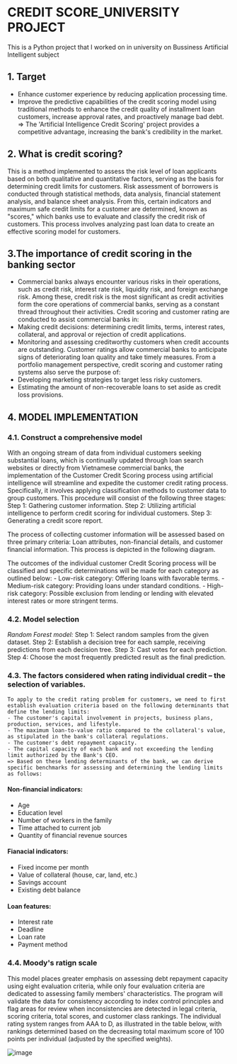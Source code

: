 # CREDIT SCORE_UNIVERSITY PROJECT
This is a Python project that I worked on in university on Bussiness Artificial Intelligent subject
## 1. Target
- Enhance customer experience by reducing application processing time. 
- Improve the predictive capabilities of the credit scoring model using traditional methods to enhance the credit quality of installment loan customers, increase approval rates, and proactively manage bad debt. 
  	=> The 'Artificial Intelligence Credit Scoring' project provides a competitive advantage, increasing the bank's credibility in the market.
   
## 2. What is credit scoring?
This is a method implemented to assess the risk level of loan applicants based on both qualitative and quantitative factors, serving as the basis for determining credit limits for customers. Risk assessment of borrowers is conducted through statistical methods, data analysis, financial statement analysis, and balance sheet analysis. From this, certain indicators and maximum safe credit limits for a customer are determined, known as "scores," which banks use to evaluate and classify the credit risk of customers. This process involves analyzing past loan data to create an effective scoring model for customers.

## 3.The importance of credit scoring in the banking sector
- Commercial banks always encounter various risks in their operations, such as credit risk, interest rate risk, liquidity risk, and foreign exchange risk. Among these, credit risk is the most significant as credit activities form the core operations of commercial banks, serving as a constant thread throughout their activities. Credit scoring and customer rating are conducted to assist commercial banks in:
- Making credit decisions: determining credit limits, terms, interest rates, collateral, and approval or rejection of credit applications.
- Monitoring and assessing creditworthy customers when credit accounts are outstanding. Customer ratings allow commercial banks to anticipate signs of deteriorating loan quality and take timely measures. From a portfolio management perspective, credit scoring and customer rating systems also serve the purpose of:
- Developing marketing strategies to target less risky customers.
- Estimating the amount of non-recoverable loans to set aside as credit loss provisions.
  
## 4. MODEL IMPLEMENTATION
### 4.1. Construct a comprehensive model
With an ongoing stream of data from individual customers seeking substantial loans, which is continually updated through loan search websites or directly from Vietnamese commercial banks, the implementation of the Customer Credit Scoring process using artificial intelligence will streamline and expedite the customer credit rating process. Specifically, it involves applying classification methods to customer data to group customers. This procedure will consist of the following three stages:
Step 1: Gathering customer information.
Step 2: Utilizing artificial intelligence to perform credit scoring for individual customers.
Step 3: Generating a credit score report.

The process of collecting customer information will be assessed based on three primary criteria: Loan attributes, non-financial details, and customer financial information. This process is depicted in the following diagram.
        
The outcomes of the individual customer Credit Scoring process will be classified and specific determinations will be made for each category as outlined below:
	- Low-risk category: Offering loans with favorable terms.
	- Medium-risk category: Providing loans under standard conditions.
	- High-risk category: Possible exclusion from lending or lending with elevated interest rates or more stringent terms.
 ### 4.2. Model selection
 *Random Forest model:*
	Step 1: Select random samples from the given dataset.
 	Step 2: Establish a decision tree for each sample, receiving predictions from each decision tree.
  	Step 3: Cast votes for each prediction.
   	Step 4: Choose the most frequently predicted result as the final prediction.
### 4.3. The factors considered when rating individual credit – the selection of variables.
	To apply to the credit rating problem for customers, we need to first establish evaluation criteria based on the following determinants that define the lending limits:
	- The customer's capital involvement in projects, business plans, production, services, and lifestyle.
	- The maximum loan-to-value ratio compared to the collateral's value, as stipulated in the bank's collateral regulations.
	- The customer's debt repayment capacity.
	- The capital capacity of each bank and not exceeding the lending limit authorized by the Bank's CEO.
	=> Based on these lending determinants of the bank, we can derive specific benchmarks for assessing and determining the lending limits as follows:
#### Non-financial indicators:
+ Age
+ Education level
+ Number of workers in the family
+ Time attached to current job
+ Quantity of financial revenue sources
#### Fianacial indicators:
+ Fixed income per month
+ Value of collateral (house, car, land, etc.)
+ Savings account
+ Existing debt balance
#### Loan features:
+ Interest rate
+ Deadline
+ Loan rate
+ Payment method

### 4.4. Moody's ratign scale
This model places greater emphasis on assessing debt repayment capacity using eight evaluation criteria, while only four evaluation criteria are dedicated to assessing family members' characteristics. The program will validate the data for consistency according to index control principles and flag areas for review when inconsistencies are detected in legal criteria, scoring criteria, total scores, and customer class rankings. The individual rating system ranges from AAA to D, as illustrated in the table below, with rankings determined based on the decreasing total maximum score of 100 points per individual (adjusted by the specified weights).

![image](https://github.com/ThuHuong-Gina/Credit-Score-Prediction_Project/assets/141025228/c9bcb898-677c-4d47-88a2-ea0dacad47c7)



